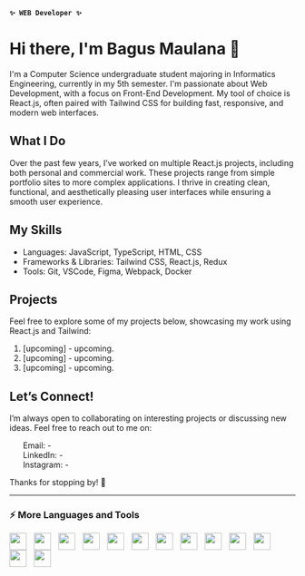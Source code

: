 <!--
**bagusmaulanahasan/bagusmaulanahasan** is a ✨ _special_ ✨ repository because its `README.md` (this file) appears on your GitHub profile.

Here are some ideas to get you started:

## Hi there 👋
- 🔭 I’m currently working on ...
- 🌱 I’m currently learning ...
- 👯 I’m looking to collaborate on ...
- 🤔 I’m looking for help with ...
- 💬 Ask me about ...
- 📫 How to reach me: ...
- 😄 Pronouns: ...
- ⚡ Fun fact: ...
- 🧰 Languages and Tools ...
-->

**`✨ WEB Developer ✨`**

<h1>Hi there, I'm Bagus Maulana 👋</h1>
<p>
I'm a Computer Science undergraduate student majoring in Informatics Engineering, currently in my 5th semester. I'm passionate about Web Development, with a focus on Front-End Development. My tool of choice is React.js, often paired with Tailwind CSS for building fast, responsive, and modern web interfaces.  
</p>

<h2>What I Do</h2>
<p>
Over the past few years, I’ve worked on multiple React.js projects, including both personal and commercial work. These projects range from simple portfolio sites to more complex applications. I thrive in creating clean, functional, and aesthetically pleasing user interfaces while ensuring a smooth user experience.  
</p>

<h2>My Skills</h2>
<ul>
  <li>
    Languages: JavaScript, TypeScript, HTML, CSS
  </li>
  <li>
    Frameworks & Libraries: Tailwind CSS, React.js, Redux
  </li>
  <li>
    Tools: Git, VSCode, Figma, Webpack, Docker
  </li>
</ul>

<h2>Projects</h2>
<p>
Feel free to explore some of my projects below, showcasing my work using React.js and Tailwind:
</p>
<ol>
  <li>
    [upcoming] - upcoming.
  </li>
  <li>
    [upcoming] - upcoming.
  </li>
  <li>
    [upcoming] - upcoming.
  </li>
</ol>



<h2>Let’s Connect!</h2>
<p>
I’m always open to collaborating on interesting projects or discussing new ideas. Feel free to reach out to me on:  
</p>

<ul style="list-style-type: none;">
 <li>
   Email: -
 </li>
  <li>
    LinkedIn: -    
  </li>
  <li>
    Instagram: -    
  </li>
</ul>

<p>
  Thanks for stopping by! 🚀
</p>


---

### ⚡ More Languages and Tools

<img align="left" width="30px" style="padding-right:10px;" src="https://cdn.jsdelivr.net/gh/devicons/devicon@latest/icons/html5/html5-original.svg" />
<img align="left" width="30px" style="padding-right:10px;" src="https://cdn.jsdelivr.net/gh/devicons/devicon@latest/icons/css3/css3-original.svg" />
<img align="left" width="30px" style="padding-right:10px;" src="https://cdn.jsdelivr.net/gh/devicons/devicon@latest/icons/sass/sass-original.svg" />
<img align="left" width="30px" style="padding-right:10px;" src="https://cdn.jsdelivr.net/gh/devicons/devicon@latest/icons/javascript/javascript-original.svg" />
<img align="left" width="30px" style="padding-right:10px;" src="https://cdn.jsdelivr.net/gh/devicons/devicon@latest/icons/typescript/typescript-original.svg" />
<img align="left" width="30px" style="padding-right:10px;" src="https://cdn.jsdelivr.net/gh/devicons/devicon@latest/icons/tailwindcss/tailwindcss-original.svg" />
<img align="left" width="30px" style="padding-right:10px;" src="https://cdn.jsdelivr.net/gh/devicons/devicon@latest/icons/react/react-original.svg" />
<img align="left" width="30px" style="padding-right:10px;" src="https://cdn.jsdelivr.net/gh/devicons/devicon@latest/icons/nextjs/nextjs-original.svg" />
<img align="left" width="30px" style="padding-right:10px;" src="https://cdn.jsdelivr.net/gh/devicons/devicon@latest/icons/nodejs/nodejs-original.svg" />
<img align="left" width="30px" style="padding-right:10px;" src="https://cdn.jsdelivr.net/gh/devicons/devicon@latest/icons/go/go-original-wordmark.svg" />
<img align="left" width="30px" style="padding-right:10px;" src="https://cdn.jsdelivr.net/gh/devicons/devicon@latest/icons/git/git-original.svg" />
<img align="left" width="30px" style="padding-right:10px;" src="https://cdn.jsdelivr.net/gh/devicons/devicon@latest/icons/mongodb/mongodb-plain-wordmark.svg" />
<img align="left" width="30px" style="padding-right:10px;" src="https://cdn.jsdelivr.net/gh/devicons/devicon@latest/icons/docker/docker-original.svg" />

<!--
<img align="left" width="30px" style="padding-right:10px;" src="https://cdn.jsdelivr.net/gh/devicons/devicon@latest/icons/mongodb/mongodb-original.svg" />
-->
